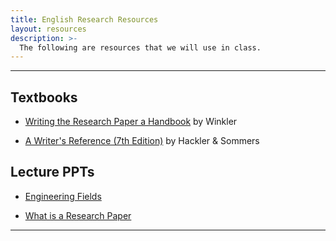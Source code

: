 ```yaml
---
title: English Research Resources
layout: resources
description: >-
  The following are resources that we will use in class.
---
```

---
## Textbooks
- [Writing the Research Paper a Handbook](https://www.amazon.com/Writing-Research-Paper-Handbook-Version/dp/0495799645) by Winkler

- [A Writer's Reference (7th Edition)](https://www.amazon.com/Writers-Reference-Diana-Hacker/dp/1319057446) by Hackler & Sommers

## Lecture PPTs
- [Engineering Fields](https://1drv.ms/p/s!Aj6UQEHKckJYdx0AzqJMcOMhfjs?e=g7GILW)

- [What is a Research Paper](https://1drv.ms/p/s!Aj6UQEHKckJYdqKj5ExfZ0g0pS0?e=jp7SzA)

---